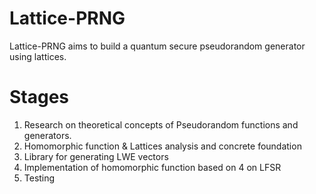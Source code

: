 
# Lattice-PRNG
Lattice-PRNG aims to build a quantum secure pseudorandom generator using lattices.
# Stages
1. Research on theoretical concepts of Pseudorandom functions and generators.
2. Homomorphic function & Lattices analysis and concrete foundation
3. Library for generating LWE vectors
4. Implementation of homomorphic function based on 4 on LFSR
5. Testing

